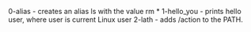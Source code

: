 0-alias - creates an alias ls with the value rm *
1-hello_you - prints hello user, where user is current Linux user
2-lath - adds /action to the PATH.

